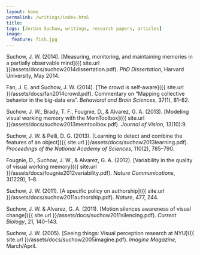```yaml
---
layout: home
permalink: /writings/index.html
title:
tags: [Jordan Suchow, writings, research papers, articles]
image:
  feature: fish.jpg
---
```


Suchow, J. W. (2014). [Measuring, monitoring, and maintaining memories in a partially observable mind]({{ site.url }}/assets/docs/suchow2014dissertation.pdf). *PhD Dissertation*, Harvard University, May 2014.

Fan, J. E. and Suchow, J. W. (2014). [The crowd is self-aware]({{ site.url }}/assets/docs/fan2014crowd.pdf). Commentary on “Mapping collective behavior in the big-data era”. *Behavioral and Brain Sciences*, 37(1), 81–82.

Suchow, J. W., Brady, T. F., Fougnie, D., & Alvarez, G. A. (2013). [Modeling visual working memory with the MemToolbox]({{ site.url }}/assets/docs/suchow2013memtoolbox.pdf). *Journal of Vision*, 13(10):9.

Suchow, J. W. & Pelli, D. G. (2013). [Learning to detect and combine the features of an object]({{ site.url }}/assets/docs/suchow2013learning.pdf). *Proceedings of the National Academy of Sciences*, 110(2), 785–790.

Fougnie, D., Suchow, J. W., & Alvarez, G. A. (2012). [Variability in the quality of visual working memory]({{ site.url }}/assets/docs/fougnie2012variability.pdf). *Nature Communications*, 3(1229), 1–8.

Suchow, J. W. (2011). [A specific policy on authorship]({{ site.url }}/assets/docs/suchow2011authorship.pdf). *Nature*, 477, 244.

Suchow, J. W. & Alvarez, G. A. (2011). [Motion silences awareness of visual change]({{ site.url }}/assets/docs/suchow2011silencing.pdf). *Current Biology*, 21, 140–143.

Suchow, J. W. (2005). [Seeing things: Visual perception research at NYU]({{ site.url }}/assets/docs/suchow2005imagine.pdf). *Imagine Magazine*, March/April.
